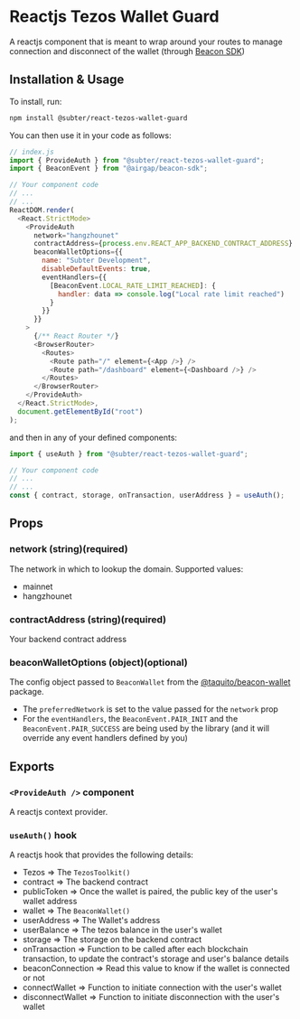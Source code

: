 # Reactjs Tezos Wallet Guard

A reactjs component that is meant to wrap around your routes to manage connection and disconnect of the wallet (through [Beacon SDK](https://github.com/airgap-it/beacon-sdk))

## Installation & Usage

To install, run:

```bash
npm install @subter/react-tezos-wallet-guard
```

You can then use it in your code as follows:

```js
// index.js
import { ProvideAuth } from "@subter/react-tezos-wallet-guard";
import { BeaconEvent } from "@airgap/beacon-sdk";

// Your component code
// ...
// ...
ReactDOM.render(
  <React.StrictMode>
    <ProvideAuth
      network="hangzhounet"
      contractAddress={process.env.REACT_APP_BACKEND_CONTRACT_ADDRESS}
      beaconWalletOptions={{
        name: "Subter Development",
        disableDefaultEvents: true,
        eventHandlers={{
          [BeaconEvent.LOCAL_RATE_LIMIT_REACHED]: {
            handler: data => console.log("Local rate limit reached")
          }
        }}
      }}
    >
      {/** React Router */}
      <BrowserRouter>
        <Routes>
          <Route path="/" element={<App />} />
          <Route path="/dashboard" element={<Dashboard />} />
        </Routes>
      </BrowserRouter>
    </ProvideAuth>
  </React.StrictMode>,
  document.getElementById("root")
);
```

and then in any of your defined components:

```js
import { useAuth } from "@subter/react-tezos-wallet-guard";

// Your component code
// ...
// ...
const { contract, storage, onTransaction, userAddress } = useAuth();
```

## Props

### network (string)(required)

The network in which to lookup the domain. Supported values:

- mainnet
- hangzhounet

### contractAddress (string)(required)

Your backend contract address

### beaconWalletOptions (object)(optional)

The config object passed to `BeaconWallet` from the [@taquito/beacon-wallet](https://www.npmjs.com/package/@taquito/beacon-wallet) package.

- The `preferredNetwork` is set to the value passed for the `network` prop
- For the `eventHandlers`, the `BeaconEvent.PAIR_INIT` and the `BeaconEvent.PAIR_SUCCESS` are being used by the library (and it will override any event handlers defined by you)


## Exports

### `<ProvideAuth />` component

A reactjs context provider.

### `useAuth()` hook

A reactjs hook that provides the following details:

- Tezos => The `TezosToolkit()`
- contract => The backend contract
- publicToken => Once the wallet is paired, the public key of the user's wallet address
- wallet => The `BeaconWallet()`
- userAddress => The Wallet's address
- userBalance => The tezos balance in the user's wallet
- storage => The storage on the backend contract
- onTransaction => Function to be called after each blockchain transaction, to update the contract's storage and user's balance details
- beaconConnection => Read this value to know if the wallet is connected or not
- connectWallet => Function to initiate connection with the user's wallet
- disconnectWallet => Function to initiate disconnection with the user's wallet
